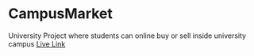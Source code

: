 # CampusMarket
University Project where students can online buy or sell inside university campus
[Live Link](https://campus-market.vercel.app/)<br>
